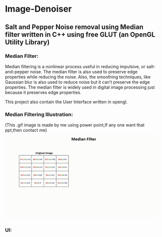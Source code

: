 ﻿# Image-Denoiser
## Salt and Pepper Noise removal using Median filter written in C++ using free GLUT (an OpenGL Utility Library)


### Median Filter:
Median filtering is a nonlinear process useful in reducing impulsive, or salt-and-pepper noise. The median filter is also used to preserve edge properties while reducing the noise. Also, the smoothing techniques, like Gaussian blur is also used to reduce noise but it can’t preserve the edge properties. The median filter is widely used in digital image processing just because it preserves edge properties.

This project also contain the User Interface written in opengl.

### Median Filtering Illustration:
(This .gif image is made by me using power point,If any one want that ppt,then contact me)
![](median.gif)

### UI:
